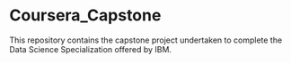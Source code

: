 # Coursera_Capstone
This repository contains the capstone project undertaken to complete the Data Science Specialization offered by IBM.
